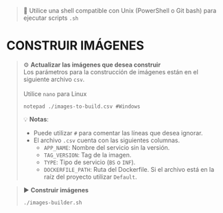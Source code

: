 > 📌 Utilice una shell compatible con Unix (PowerShell o Git bash) para ejecutar scripts `.sh`

# CONSTRUIR IMÁGENES

> ⚙️ **Actualizar las imágenes que desea construir**
> <br>Los parámetros para la construcción de imágenes están en el siguiente archivo `csv`.
> <br><br> Utilice `nano` para Linux
> ```shell script 
> notepad ./images-to-build.csv #Windows
> ```
>
> 💡 **Notas**:
> - Puede utilizar `#` para comentar las líneas que desea ignorar.
> - El archivo `.csv` cuenta con las siguientes columnas.
>   - `APP_NAME`: Nombre del servicio sin la versión.
>   - `TAG_VERSION`: Tag de la imagen.
>   - `TYPE`: Tipo de servicio (`BS` o `INF`).
>   - `DOCKERFILE_PATH`: Ruta del Dockerfile. Si el archivo está en la raíz del proyecto utilizar `Default`.

> ▶️ **Construir imágenes**
> ```shell script 
> ./images-builder.sh
> ```
